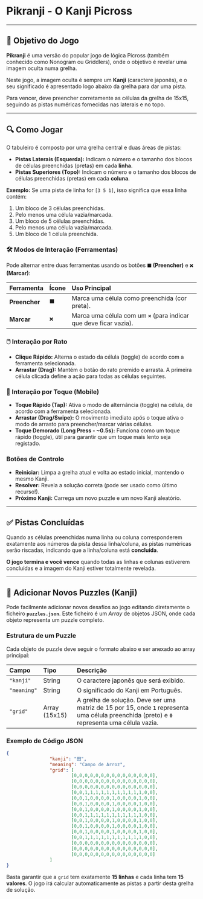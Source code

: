 # Pikranji - O Kanji Picross

-----

## 🎯 Objetivo do Jogo

**Pikranji** é uma versão do popular jogo de lógica Picross (também conhecido como Nonogram ou Griddlers), onde o objetivo é revelar uma imagem oculta numa grelha.

Neste jogo, a imagem oculta é sempre um **Kanji** (caractere japonês), e o seu significado é apresentado logo abaixo da grelha para dar uma pista.

Para vencer, deve preencher corretamente as células da grelha de 15x15, seguindo as pistas numéricas fornecidas nas laterais e no topo.

-----

## 🔍 Como Jogar

O tabuleiro é composto por uma grelha central e duas áreas de pistas:

  * **Pistas Laterais (Esquerda):** Indicam o número e o tamanho dos blocos de células preenchidas (pretas) em cada **linha**.
  * **Pistas Superiores (Topo):** Indicam o número e o tamanho dos blocos de células preenchidas (pretas) em cada **coluna**.

**Exemplo:**
Se uma pista de linha for `[3 5 1]`, isso significa que essa linha contém:

1.  Um bloco de 3 células preenchidas.
2.  Pelo menos uma célula vazia/marcada.
3.  Um bloco de 5 células preenchidas.
4.  Pelo menos uma célula vazia/marcada.
5.  Um bloco de 1 célula preenchida.

### 🛠️ Modos de Interação (Ferramentas)

Pode alternar entre duas ferramentas usando os botões **`⬛` (Preencher)** e **`❌` (Marcar)**:

| Ferramenta | Ícone | Uso Principal |
| :--- | :--- | :--- |
| **Preencher** | `⬛` | Marca uma célula como preenchida (cor preta). |
| **Marcar** | `❌` | Marca uma célula com um **`×`** (para indicar que deve ficar vazia). |

### 🖱️ Interação por Rato

  * **Clique Rápido:** Alterna o estado da célula (toggle) de acordo com a ferramenta selecionada.
  * **Arrastar (Drag):** Mantém o botão do rato premido e arrasta. A primeira célula clicada define a ação para todas as células seguintes.

### 📱 Interação por Toque (Mobile)

  * **Toque Rápido (Tap):** Ativa o modo de alternância (toggle) na célula, de acordo com a ferramenta selecionada.
  * **Arrastar (Drag/Swipe):** O movimento imediato após o toque ativa o modo de arrasto para preencher/marcar várias células.
  * **Toque Demorado (Long Press - \~0.5s):** Funciona como um toque rápido (toggle), útil para garantir que um toque mais lento seja registado.

### Botões de Controlo

  * **Reiniciar:** Limpa a grelha atual e volta ao estado inicial, mantendo o mesmo Kanji.
  * **Resolver:** Revela a solução correta (pode ser usado como último recurso\!).
  * **Próximo Kanji:** Carrega um novo puzzle e um novo Kanji aleatório.

-----

## ✅ Pistas Concluídas

Quando as células preenchidas numa linha ou coluna corresponderem exatamente aos números da pista dessa linha/coluna, as pistas numéricas serão riscadas, indicando que a linha/coluna está **concluída**.

**O jogo termina e você vence** quando todas as linhas e colunas estiverem concluídas e a imagem do Kanji estiver totalmente revelada.

-----

## 🚀 Adicionar Novos Puzzles (Kanji)

Pode facilmente adicionar novos desafios ao jogo editando diretamente o ficheiro **`puzzles.json`**. Este ficheiro é um *Array* de objetos JSON, onde cada objeto representa um puzzle completo.

### Estrutura de um Puzzle

Cada objeto de puzzle deve seguir o formato abaixo e ser anexado ao array principal:

| Campo | Tipo | Descrição |
| :--- | :--- | :--- |
| `"kanji"` | String | O caractere japonês que será exibido. |
| `"meaning"` | String | O significado do Kanji em Português. |
| `"grid"` | Array (15x15) | A grelha de solução. Deve ser uma matriz de 15 por 15, onde **`1`** representa uma célula preenchida (preto) e **`0`** representa uma célula vazia. |

### Exemplo de Código JSON

```json
{
                "kanji": "田",
                "meaning": "Campo de Arroz",
                "grid": [
                        [0,0,0,0,0,0,0,0,0,0,0,0,0,0,0],
                        [0,0,0,0,0,0,0,0,0,0,0,0,0,0,0],
                        [0,0,0,0,0,0,0,0,0,0,0,0,0,0,0],
                        [0,0,1,1,1,1,1,1,1,1,1,1,1,0,0],
                        [0,0,1,0,0,0,0,1,0,0,0,0,1,0,0],
                        [0,0,1,0,0,0,0,1,0,0,0,0,1,0,0],
                        [0,0,1,0,0,0,0,1,0,0,0,0,1,0,0],
                        [0,0,1,1,1,1,1,1,1,1,1,1,1,0,0],
                        [0,0,1,0,0,0,0,1,0,0,0,0,1,0,0],
                        [0,0,1,0,0,0,0,1,0,0,0,0,1,0,0],
                        [0,0,1,0,0,0,0,1,0,0,0,0,1,0,0],
                        [0,0,1,1,1,1,1,1,1,1,1,1,1,0,0],
                        [0,0,0,0,0,0,0,0,0,0,0,0,0,0,0],
                        [0,0,0,0,0,0,0,0,0,0,0,0,0,0,0],
                        [0,0,0,0,0,0,0,0,0,0,0,0,0,0,0]
                ]
}
```

Basta garantir que a `grid` tem exatamente **15 linhas** e cada linha tem **15 valores**. O jogo irá calcular automaticamente as pistas a partir desta grelha de solução.
